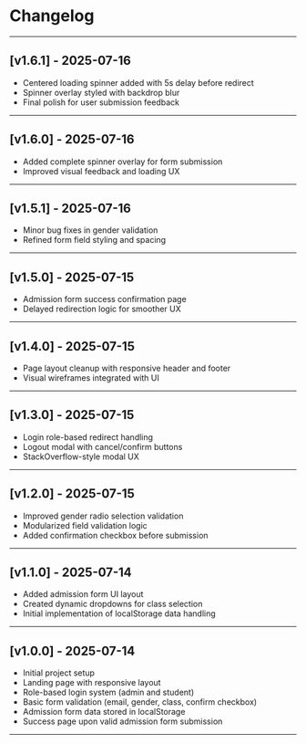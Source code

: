 # Changelog



---

## [v1.6.1] - 2025-07-16
- Centered loading spinner added with 5s delay before redirect
- Spinner overlay styled with backdrop blur
- Final polish for user submission feedback

---

## [v1.6.0] - 2025-07-16
- Added complete spinner overlay for form submission
- Improved visual feedback and loading UX

---

## [v1.5.1] - 2025-07-16
- Minor bug fixes in gender validation
- Refined form field styling and spacing

---

## [v1.5.0] - 2025-07-15
- Admission form success confirmation page
- Delayed redirection logic for smoother UX

---

## [v1.4.0] - 2025-07-15
- Page layout cleanup with responsive header and footer
- Visual wireframes integrated with UI

---

## [v1.3.0] - 2025-07-15
- Login role-based redirect handling
- Logout modal with cancel/confirm buttons
- StackOverflow-style modal UX

---

## [v1.2.0] - 2025-07-15
- Improved gender radio selection validation
- Modularized field validation logic
- Added confirmation checkbox before submission

---

## [v1.1.0] - 2025-07-14
- Added admission form UI layout
- Created dynamic dropdowns for class selection
- Initial implementation of localStorage data handling

---

## [v1.0.0] - 2025-07-14
- Initial project setup
- Landing page with responsive layout
- Role-based login system (admin and student)
- Basic form validation (email, gender, class, confirm checkbox)
- Admission form data stored in localStorage
- Success page upon valid admission form submission

---
